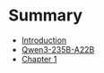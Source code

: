 # Summary

- [Introduction](./introduction.md)
- [Qwen3-235B-A22B](./qwen3-235b-a22b.md)
- [Chapter 1](./chapter_1.md)

